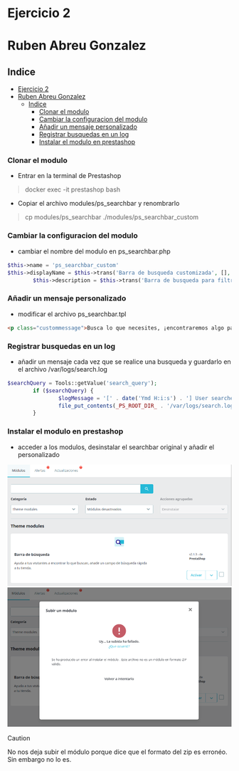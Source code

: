 # Ejercicio 2
# Ruben Abreu Gonzalez

## Indice
- [Ejercicio 2](#ejercicio-2)
- [Ruben Abreu Gonzalez](#ruben-abreu-gonzalez)
  - [Indice](#indice)
    - [Clonar el modulo](#clonar-el-modulo)
    - [Cambiar la configuracion del modulo](#cambiar-la-configuracion-del-modulo)
    - [Añadir un mensaje personalizado](#añadir-un-mensaje-personalizado)
    - [Registrar busquedas en un log](#registrar-busquedas-en-un-log)
    - [Instalar el modulo en prestashop](#instalar-el-modulo-en-prestashop)

### Clonar el modulo
- Entrar en la terminal de Prestashop
> docker exec -it prestashop bash

- Copiar el archivo modules/ps_searchbar y renombrarlo
> cp modules/ps_searchbar ./modules/ps_searchbar_custom

### Cambiar la configuracion del modulo
- cambiar el nombre del modulo en ps_searchbar.php
```php
$this->name = 'ps_searchbar_custom'
$this->displayName = $this->trans('Barra de busqueda customizada', [], 'Modules.Searchbar.Admin');
        $this->description = $this->trans('Barra de busqueda para filtrar el contenido.', [], 'Modules.Searchbar.Admin');
```

### Añadir un mensaje personalizado
- modificar el archivo ps_searchbar.tpl
```html
<p class="custommessage">Busca lo que necesites, ¡encontraremos algo para ti! </p>
```

### Registrar busquedas en un log
- añadir un mensaje cada vez que se realice una busqueda y guardarlo en el archivo /var/logs/search.log
```php
$searchQuery = Tools::getValue('search_query');
        if ($searchQuery) {
                $logMessage = '[' . date('Ymd H:i:s') . '] User searched for: ' . $searchQuery . PHP_EOL;
                file_put_contents(_PS_ROOT_DIR_ . '/var/logs/search.log', $logMessage, FILE_APPEND);
        }
```

### Instalar el modulo en prestashop
- acceder a los modulos, desinstalar el searchbar original y añadir el personalizado
<img src="./img/searchar_disabled.png" alt="searchar_disabled">
<img src="./img/upload_error.png" alt="upload_error">

> [!CAUTION]
> No nos deja subir el módulo porque dice que el formato del zip es erronéo. Sin embargo no lo es.